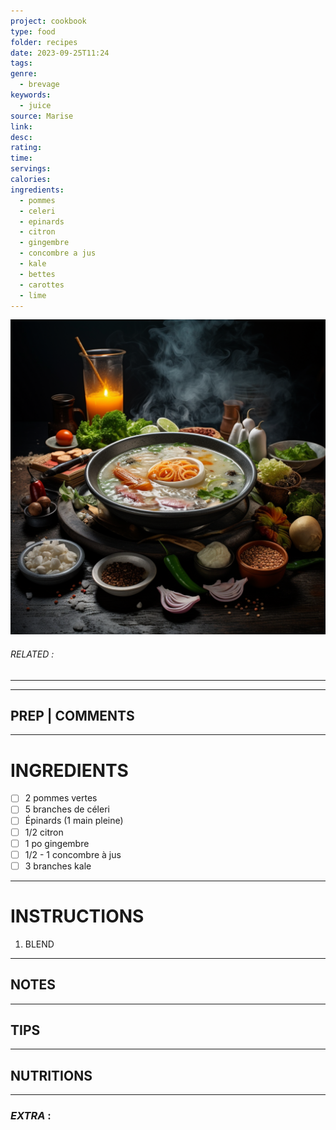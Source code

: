 ```yaml
---
project: cookbook
type: food
folder: recipes
date: 2023-09-25T11:24
tags: 
genre:
  - brevage
keywords:
  - juice
source: Marise
link: 
desc: 
rating: 
time: 
servings: 
calories: 
ingredients:
  - pommes
  - celeri
  - epinards
  - citron
  - gingembre
  - concombre a jus
  - kale
  - bettes
  - carottes
  - lime
---
```


![IMAGE](_default.png)

###### *RELATED* : 
---


---
## PREP | COMMENTS



---
# INGREDIENTS

- [ ] 2 pommes vertes
- [ ] 5 branches de céleri
- [ ] Épinards (1 main pleine)
- [ ] 1/2 citron
- [ ] 1 po gingembre
- [ ] 1/2 - 1 concombre à jus
- [ ] 3 branches kale

---
# INSTRUCTIONS

1. BLEND 

---
## NOTES



---
## TIPS



---
## NUTRITIONS



---
### *EXTRA* :




